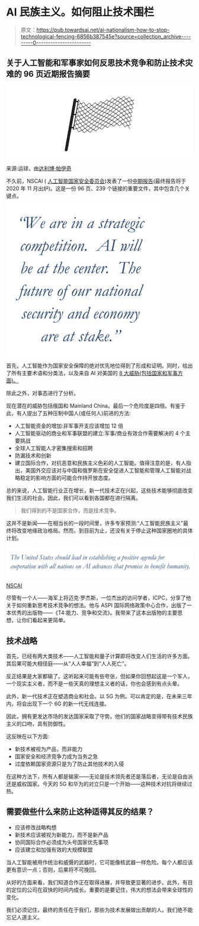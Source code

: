 # AI 民族主义。如何阻止技术围栏

> 原文：<https://pub.towardsai.net/ai-nationalism-how-to-stop-technological-fencing-6856b387545e?source=collection_archive---------0----------------------->

## 关于人工智能和军事家如何反思技术竞争和防止技术灾难的 96 页近期报告摘要

![](img/5b3ddae0c0ce6867f24d41463863ae98.png)

来源:运球，由[达利博·帕伊奇](https://dribbble.com/Dalibor_Pajic)

不久前，NSCAI ( [人工智能国家安全委员会](https://www.nscai.gov/))发表了一份[中期报告](https://drive.google.com/file/d/153OrxnuGEjsUvlxWsFYauslwNeCEkvUb/view)(最终报告将于 2020 年 11 月出炉)。这是一份 96 页、239 个链接的重要文件，其中包含几个关键点。

![](img/f299abe098d25da2005c976b573838bc.png)

首先，人工智能作为国家安全保障的绝对优先地位得到了形成和证明。同时，给出了所有主要术语和分类法，以及来自 AI 对美国的 [8 大威胁(包括国家和军事方面)。](https://drive.google.com/file/d/153OrxnuGEjsUvlxWsFYauslwNeCEkvUb/view)

除此之外，对事态进行了分析。

现在潜在的威胁包括俄国和 Mainland China。最后一个危险度是四倍。有鉴于此，有人提出了五种压制中国人(或任何人)前进的方法:

*   人工智能资金的增加:非军事开支应该增加 12 倍
*   人工智能驱动的商业和军事联盟的建立:军事/商业有效合作需要解决的 4 个主要挑战
*   全球人工智能人才密集搜索和招聘
*   防漏技术和创新
*   建立国际合作，对抗恶意和民族主义色彩的人工智能。值得注意的是，有人指出，美国外交应该对与中国和俄罗斯在安全促进人工智能和管理人工智能对战略稳定的影响方面的可能合作持开放态度。

总的来说，人工智能行业正在增长，新一代技术正在兴起，这些技术能够彻底改变我们生活的社会。因此，我们可以看到各国都在进行隔离。

> 我们得到的不是国家合作，而是技术竞争。

这并不是新闻——在相当长的一段时间里，许多专家预测:“人工智能民族主义”最终将改变地缘政治格局。然而，到目前为止，还没有关于停止这种国家圈地的具体计划。

![](img/7aa747170563c3c763dced1f902039f5.png)

[NSCAI](https://drive.google.com/file/d/153OrxnuGEjsUvlxWsFYauslwNeCEkvUb/view)

尽管有一个人——海军上将迈克·罗杰斯，一位杰出的访问学者，ICPC，分享了他关于如何重新思考技术竞争的想法。他与 ASPI 国际网络政策中心合作，出版了一本优秀的出版物——《T4:能力、竞争和交流》。我带来了这本出版物的主要思想，让你们看起来更简单。

## 技术战略

首先，已经有两大类技术——人工智能和量子计算即将改变人们生活的许多方面。其后果可能大相径庭——从“人人幸福”到“人人死亡”。

反正结果是大家都输了。这听起来可能有些夸张，但如果你回想起这是一个军人，一个现实主义者，而不是一些天真的理想主义者的话，你也会感到有点头晕。

此外，新一代技术正在塑造商业和社会。以 5G 为例。可以肯定的是，在未来三年内，将会出现下一个 6G 的新一代无线连接。

因此，拥有更发达市场的发达国家采取了守势。他们的国家战略变得带有技术民族主义的口吻，具有防御性。

这反映在以下方面:

*   新技术被视为产品，而非能力
*   国家安全和经济竞争力成为当务之急
*   过度依赖国家资源只是为了防止其他技术的入侵

在这种方法下，所有人都是输家——无论是技术领先者还是落后者，无论是自由派还是威权国家。今天的 5G 和华为的对立只是一个开始——这种技术对抗将继续过热。

## 需要做些什么来防止这种适得其反的结果？

*   应该修改战略构想
*   新技术应该被视为新能力，而不是新产品
*   协同国际合作必须成为头号国家优先事项
*   应该建立和加强有效的大规模联盟

当人工智能被用作统治和威慑的武器时，它可能像核武器一样危险。每个人都应该更有意识一点；否则，后果将不可挽回。

从好的方面来看，我们知道合作正在取得进展，并导致更显著的进步。此外，有目的定位的公司在双快的时间内成长。重要的是要记住，伟大的想法会带来全球性的变化。

我们必须记住，最终的责任在于我们，那些为技术发展做出贡献的人。我们绝不能忘记人道主义。